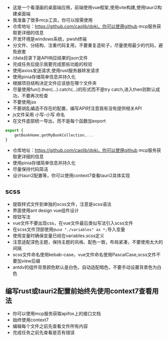 - 这是一个看漫画的桌面端应用，前端使用vue框架,使用vite构建,使用tauri2构建桌面端
- 我准备了很多mcp工具，你可以按需使用
- 仓库地址：https://github.com/caolib/doki，你可以使用github mcp服务获取更详细的信息
- 开发环境是windows系统，pwsh终端
- 分文件、分结构、注重代码复用，不要重复造轮子，尽量使用最少的代码，避免嵌套
- /data目录下是API响应结果的json文件
- 完成任务后提示我要完成那些功能的校验
- 使用axios发送请求,使用rust服务器转发请求
- 使用pinia存储简单信息并持久化
- 根据项目结构决定文件应该放在哪个文件夹
- 尽量使用fun().then(...).catch(...)的形式而不是try catch,进入then则默认成功，不要再次检查
- 不要使用jsx
- 不要胡乱编造不存在的配置，编写API时注意我有没有提供相关API
- js文件采用 小写-小写 命名
- 在文件底部统一导出，而不是每个函数加export
```js
export {
    getBookHome,getMyBookCollection,...
}
```
- 仓库地址：https://github.com/caolib/doki，你可以使用github mcp服务获取更详细的信息
- 使用pinia存储简单信息并持久化
- 尽量保持代码简洁
- 设计tauri2配置等，你可以使用context7查看tauri2具体实现

## scss
- 提取样式文件到单独的scss文件，注意是scss语法
- 界面使用ant design vue组件设计
- 按钮写法 <a-button type="primary" shape="circle" :icon="h(SearchOutlined)" />
- vue文件不要出现css，在vue文件最后类似<style scoped src="../assets/styles/book-volume-chapters-view.scss" lang="scss"></style>写法引入scss文件
- 在scss文件顶部使用`@use "./variables" as *;`导入变量
- 使用变量时确保变量已经在variables.scss定义
- 注意适配深色主题，保持主题的风格、配色一致，布局紧凑，不要使用太大的间隔
- scss文件命名使用kebab-case，vue文件命名使用PascalCase,scss文件不要加view后缀
- antdv的组件背景颜色默认是白色，自动适配暗色，不要手动设置背景色为白色

## 编写rust或tauri2配置前始终先使用context7查看用法


- 你可以使用mcp服务获取apifox上的接口文档
- 始终使用context7
- 编辑每个文件之前先查看文件所有内容
- 完成任务之前先查看是否有错误